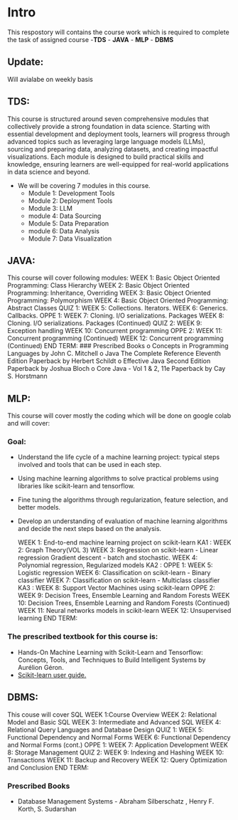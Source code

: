 # Intro
This respostory will contains the course work which is required to complete the task of assigned course 
    -**TDS**
    - **JAVA**
    - **MLP**
    - **DBMS**
## Update:
Will avialabe on weekly basis

## TDS: 
This course is structured around seven comprehensive modules that collectively provide a strong foundation in data science. Starting with essential development and deployment tools, learners will progress through advanced topics such as leveraging large language models (LLMs), sourcing and preparing data, analyzing datasets, and creating impactful visualizations. Each module is designed to build practical skills and knowledge, ensuring learners are well-equipped for real-world applications in data science and beyond.

- We will be covering 7 modules in this course.
    - Module 1: Development Tools
    - Module 2: Deployment Tools
    - Module 3: LLM
    - module 4: Data Sourcing
    - Module 5: Data Preparation
    - module 6: Data Analysis
    - Module 7: Data Visualization

## JAVA:
This course will cover following modules:
    WEEK 1:  Basic Object Oriented Programming: Class Hierarchy
    WEEK 2:	Basic Object Oriented Programming: Inheritance, Overriding
    WEEK 3:	Basic Object Oriented Programming: Polymorphism
    WEEK 4:	Basic Object Oriented Programming: Abstract Classes
        QUIZ 1:
    WEEK 5:	Collections. Iterators.
    WEEK 6:	Generics. Callbacks.
    OPPE 1:
    WEEK 7:	Cloning. I/O serializations. Packages
    WEEK 8:	Cloning. I/O serializations. Packages (Continued)
        QUIZ 2:
    WEEK 9:	Exception handling
    WEEK 10: Concurrent programming
        OPPE 2:
    WEEK 11: Concurrent programming (Continued)
    WEEK 12: Concurrent programming (Continued)
        END TERM: 
    ### Prescribed Books 
        o Concepts in Programming Languages by John C. Mitchell
        o Java The Complete Reference Eleventh Edition Paperback by Herbert Schildt
        o Effective Java Second Edition Paperback by Joshua Bloch
        o Core Java - Vol 1 &amp; 2, 11e Paperback by Cay S. Horstmann


## MLP:
This course will cover mostly the coding which will be done on google colab and will cover:

### Goal: 
- Understand the life cycle of a machine learning project: typical steps involved and tools that can be used in each step.
- Using machine learning algorithms to solve practical problems using libraries like scikit-learn and tensorflow.
- Fine tuning the algorithms through regularization, feature selection, and better models.    
- Develop an understanding of evaluation of machine learning algorithms and decide the next steps based on the analysis.

  WEEK 1:	End-to-end machine learning project on scikit-learn
      KA1 :
  WEEK 2:	Graph Theory(VOL 3)
  WEEK 3:	Regression on scikit-learn - Linear regression Gradient descent - batch and stochastic.
  WEEK 4:	Polynomial regression, Regularized models
      KA2 :
      OPPE 1:
  WEEK 5:	Logistic regression
  WEEK 6:	Classification on scikit-learn - Binary classifier
  WEEK 7:	Classification on scikit-learn - Multiclass classifier
      KA3 :
  WEEK 8:	Support Vector Machines using scikit-learn
      OPPE 2:
  WEEK 9:	Decision Trees, Ensemble Learning and Random Forests
  WEEK 10: Decision Trees, Ensemble Learning and Random Forests (Continued)
  WEEK 11: Neural networks models in scikit-learn
  WEEK 12: Unsupervised learning
      END TERM: 


### The prescribed textbook for this course is: 
  * Hands-On Machine Learning with Scikit-Learn and Tensorflow: Concepts, Tools, and Techniques to Build Intelligent Systems by Aurélion Géron.
  * [Scikit-learn user guide.](https://scikit-learn.org/stable/user_guide.html)


## DBMS:
This couse will cover SQL
    WEEK 1:Course Overview
    WEEK 2:	Relational Model and Basic SQL
    WEEK 3:	Intermediate and Advanced SQL
    WEEK 4:	Relational Query Languages and Database Design
        QUIZ 1: 
    WEEK 5:	Functional Dependency and Normal Forms
    WEEK 6:	Functional Dependency and Normal Forms (cont.)
        OPPE 1:
    WEEK 7:	Application Development
    WEEK 8:	Storage Management
        QUIZ 2:
    WEEK 9:	Indexing and Hashing
    WEEK 10: Transactions
    WEEK 11: Backup and Recovery
    WEEK 12: Query Optimization and Conclusion
        END TERM: 

### Prescribed Books
 * Database Management Systems - Abraham Silberschatz , Henry F. Korth, S. Sudarshan
